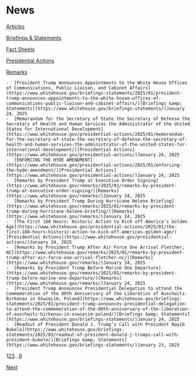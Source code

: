 # 					News				

[Articles](/articles/)

[Briefings &amp; Statements](/briefings-statements/)

[Fact Sheets](/fact-sheets/)

[Presidential Actions](/presidential-actions/)

[Remarks](/remarks/)

    -  [President Trump Announces Appointments to the White House Offices of Communications, Public Liaison, and Cabinet Affairs](https://www.whitehouse.gov/briefings-statements/2025/01/president-trump-announces-appointments-to-the-white-house-offices-of-communications-public-liaison-and-cabinet-affairs/)[Briefings &amp; Statements](https://www.whitehouse.gov/briefings-statements/)January 24, 2025 
    -  [Memorandum for the Secretary of State the Secretary of Defense the Secretary of Health and Human Services the Administrator of the United States for International Development](https://www.whitehouse.gov/presidential-actions/2025/01/memorandum-for-the-secretary-of-state-the-secretary-of-defense-the-secretary-of-health-and-human-services-the-administrator-of-the-united-states-for-international-development/)[Presidential Actions](https://www.whitehouse.gov/presidential-actions/)January 24, 2025 
    -  [ENFORCING THE HYDE AMENDMENT](https://www.whitehouse.gov/presidential-actions/2025/01/enforcing-the-hyde-amendment/)[Presidential Actions](https://www.whitehouse.gov/presidential-actions/)January 24, 2025 
    -  [Remarks by President Trump at Executive Order Signing](https://www.whitehouse.gov/remarks/2025/01/remarks-by-president-trump-at-executive-order-signing/)[Remarks](https://www.whitehouse.gov/remarks/)January 24, 2025 
    -  [Remarks by President Trump During Hurricane Helene Briefing](https://www.whitehouse.gov/remarks/2025/01/remarks-by-president-trump-during-hurricane-helene-briefing/)[Remarks](https://www.whitehouse.gov/remarks/)January 24, 2025 
    -  [The First 100 Hours: Historic Action to Kick off America’s Golden Age](https://www.whitehouse.gov/presidential-actions/2025/01/the-first-100-hours-historic-action-to-kick-off-americas-golden-age/)[Presidential Actions](https://www.whitehouse.gov/presidential-actions/)January 24, 2025 
    -  [Remarks by President Trump After Air Force One Arrival Fletcher, NC](https://www.whitehouse.gov/remarks/2025/01/remarks-by-president-trump-after-air-force-one-arrival-fletcher-nc/)[Remarks](https://www.whitehouse.gov/remarks/)January 24, 2025 
    -  [Remarks by President Trump Before Marine One Departure](https://www.whitehouse.gov/remarks/2025/01/remarks-by-president-trump-before-marine-one-departure/)[Remarks](https://www.whitehouse.gov/remarks/)January 24, 2025 
    -  [President Trump Announces Presidential Delegation to attend the Commemoration of the 80th Anniversary of the Liberation of Auschwitz-Birkenau in Oświęcim, Poland](https://www.whitehouse.gov/briefings-statements/2025/01/president-trump-announces-presidential-delegation-to-attend-the-commemoration-of-the-80th-anniversary-of-the-liberation-of-auschwitz-birkenau-in-oswiecim-poland/)[Briefings &amp; Statements](https://www.whitehouse.gov/briefings-statements/)January 24, 2025 
    -  [Readout of President Donald J. Trump’s Call with President Nayib Bukele](https://www.whitehouse.gov/briefings-statements/2025/01/readout-of-president-donald-j-trumps-call-with-president-bukele/)[Briefings &amp; Statements](https://www.whitehouse.gov/briefings-statements/)January 23, 2025 

1[2](https://www.whitehouse.gov/news/page/2/)[3](https://www.whitehouse.gov/news/page/3/)…[9](https://www.whitehouse.gov/news/page/9/)

[Next](https://www.whitehouse.gov/news/page/2/)
